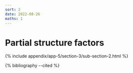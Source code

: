 ```yaml
---
sort: 2
date: 2022-08-26
maths: 1
---
```


# Partial structure factors

{% include appendix/app-5/section-3/sub-section-2.html %}

{% bibliography --cited %}

